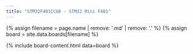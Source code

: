 ```yaml
---
title: "STM32F401CCU6 - STM32 Mini F401"
---
```


{% assign filename = page.name | remove: '.md' | remove: '.' %}
{% assign board = site.data.boards[filename] %}

{% include board-content.html data=board %}
